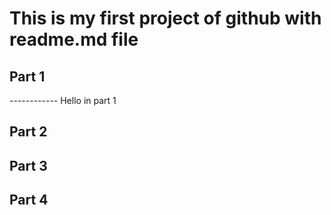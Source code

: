 # This is my first project of github with readme.md file


## Part 1
------------ Hello in part 1

## Part 2


## Part 3

## Part 4
